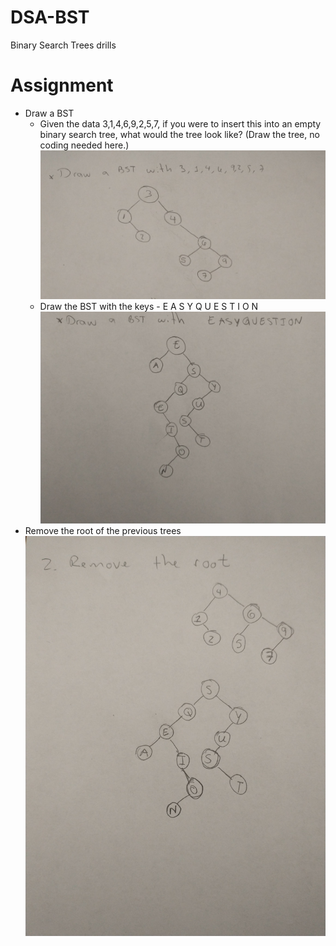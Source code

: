 # DSA-BST
Binary Search Trees drills

# Assignment
* Draw a BST
  * Given the data 3,1,4,6,9,2,5,7, if you were to insert this into an empty binary search tree, what would the tree look like? (Draw the tree, no coding needed here.)
  ![BST with 3,1,4,6,9,2,5,7](images/IMG_20210406_BST_wNUMBERS.jpeg)
  * Draw the BST with the keys - E A S Y Q U E S T I O N
  ![BST with EASYQUESTION](images/IMG_20210406_BST_wLETTERS.jpeg)
* Remove the root of the previous trees
  ![Removed root nodes from BST](images/IMG_20210406_TREESwoROOT.jpeg)